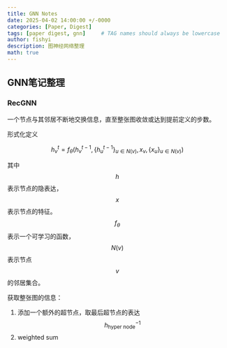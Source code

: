 ```yaml
---
title: GNN Notes
date: 2025-04-02 14:00:00 +/-0000
categories: [Paper, Digest]
tags: [paper digest, gnn]     # TAG names should always be lowercase
author: fishyi
description: 图神经网络整理
math: true
---
```


## GNN笔记整理

### RecGNN

一个节点与其邻居不断地交换信息，直至整张图收敛或达到提前定义的步数。

形式化定义


$$
h_v^t = f_{\theta}(h_v^{t-1}, \{h_u^{t-1}\}_{u \in N(v)}, x_v, \{x_u\}_{u \in N(v)})
$$


其中 $$h$$ 表示节点的隐表达，$$x$$表示节点的特征。$$f_{\theta}$$表示一个可学习的函数，$$N(v)$$表示节点$$v$$的邻居集合。

获取整张图的信息：

1. 添加一个额外的超节点，取最后超节点的表达$$h_{\text{hyper node}}^{-1}$$
2. weighted sum
